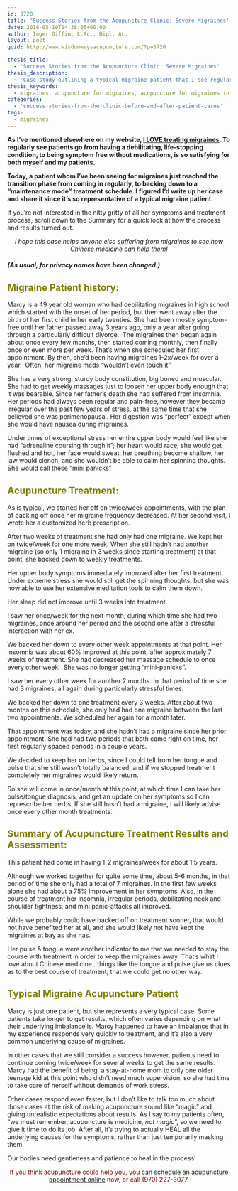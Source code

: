 ```yaml
---
id: 3720
title: 'Success Stories from the Acupuncture Clinic: Severe Migraines'
date: 2018-05-10T14:38:05+00:00
author: Inger Giffin, L.Ac., Dipl. Ac.
layout: post
guid: http://www.wisdomwaysacupuncture.com/?p=3720

thesis_title:
  - 'Success Stories from the Acupuncture Clinic: Severe Migraines'
thesis_description:
  - 'Case study outlining a typical migraine patient that I see regularly for acupuncture. Her history, treatment course, and improvements are explained. '
thesis_keywords:
  - migraines, acupuncture for migraines, acupuncture for migraines in Fort Collins
categories:
  - 'success-stories-from-the-clinic-before-and-after-patient-cases'
tags:
  - migraines
---
```

**As I&#8217;ve mentioned elsewhere on my website, [I LOVE treating migraines](http://www.wisdomwaysacupuncture.com/acupuncture-conditions-treated/chronic-internal-medical-conditions/acupuncture-for-migraines/). To regularly see patients go from having a debilitating, life-stopping condition, to being symptom free without medications, is so satisfying for both myself and my patients.**

**Today, a patient whom I&#8217;ve been seeing for migraines just reached the transition phase from coming in regularly, to backing down to a &#8220;maintenance mode&#8221; treatment schedule. I figured I&#8217;d write up her case and share it since it&#8217;s so representative of a typical migraine patient.**

If you&#8217;re not interested in the nitty gritty of all her symptoms and treatment process, scroll down to the Summary for a quick look at how the process and results turned out.

<p style="text-align: center;">
  <em>I hope this case helps anyone else suffering from migraines to see how Chinese medicine can help them!</em>
</p>

##### (As usual, for privacy names have been changed.)

## <span style="color: #808000;">Migraine Patient history:</span>

Marcy is a 49 year old woman who had debilitating migraines in high school which started with the onset of her period, but then went away after the birth of her first child in her early twenties. She had been mostly symptom-free until her father passed away 3 years ago, only a year after going through a particularly difficult divorce.  The migraines then began again about once every few months, then started coming monthly, then finally once or even more per week. That&#8217;s when she scheduled her first appointment. By then, she&#8217;d been having migraines 1-2x/week for over a year.  Often, her migraine meds &#8220;wouldn&#8217;t even touch it&#8221;

She has a very strong, sturdy body constitution, big boned and muscular. She had to get weekly massages just to loosen her upper body enough that it was bearable. Since her father&#8217;s death she had suffered from insomnia. Her periods had always been regular and pain-free, however they became irregular over the past few years of stress, at the same time that she believed she was perimenopausal. Her digestion was &#8220;perfect&#8221; except when she would have nausea during migraines.

Under times of exceptional stress her entire upper body would feel like she had &#8220;adrenaline coursing through it&#8221;; her heart would race, she would get flushed and hot, her face would sweat, her breathing become shallow, her jaw would clench, and she wouldn&#8217;t be able to calm her spinning thoughts. She would call these &#8220;mini panicks&#8221;

## <span style="color: #808000;">Acupuncture Treatment:</span>

As is typical, we started her off on twice/week appointments, with the plan of backing off once her migraine frequency decreased. At her second visit, I wrote her a customized herb prescription.

After two weeks of treatment she had only had one migraine. We kept her on twice/week for one more week. When she still hadn&#8217;t had another migraine (so only 1 migraine in 3 weeks since starting treatment) at that point, she backed down to weekly treatments.

Her upper body symptoms immediately improved after her first treatment. Under extreme stress she would still get the spinning thoughts, but she was now able to use her extensive meditation tools to calm them down.

Her sleep did not improve until 3 weeks into treatment.

I saw her once/week for the next month, during which time she had two migraines, once around her period and the second one after a stressful interaction with her ex.

We backed her down to every other week appointments at that point. Her insomnia was about 60% improved at this point, after approximately 7 weeks of treatment. She had decreased her massage schedule to once every other week.  She was no longer getting &#8220;mini-panicks&#8221;.

I saw her every other week for another 2 months. In that period of time she had 3 migraines, all again during particularly stressful times.

We backed her down to one treatment every 3 weeks. After about two months on this schedule, she only had had one migraine between the last two appointments. We scheduled her again for a month later.

That appointment was today, and she hadn&#8217;t had a migraine since her prior appointment. She had had two periods that both came right on time, her first regularly spaced periods in a couple years.

We decided to keep her on herbs, since I could tell from her tongue and pulse that she still wasn&#8217;t totally balanced, and if we stopped treatment completely her migraines would likely return.

So she will come in once/month at this point, at which time I can take her pulse/tongue diagnosis, and get an update on her symptoms so I can represcribe her herbs. If she still hasn&#8217;t had a migraine, I will likely advise once every other month treatments.

## <span style="color: #808000;">Summary of Acupuncture Treatment Results and Assessment:</span>

This patient had come in having 1-2 migraines/week for about 1.5 years.

Although we worked together for quite some time, about 5-6 months, in that period of time she only had a total of 7 migraines. In the first few weeks alone she had about a 75% improvement in her symptoms. Also, in the course of treatment her insomnia, irregular periods, debilitating neck and shoulder tightness, and mini panic-attacks all improved.

While we probably could have backed off on treatment sooner, that would not have benefited her at all, and she would likely not have kept the migraines at bay as she has.

Her pulse & tongue were another indicator to me that we needed to stay the course with treatment in order to keep the migraines away. That&#8217;s what I love about Chinese medicine&#8230;things like the tongue and pulse give us clues as to the best course of treatment, that we could get no other way.

## <span style="color: #808000;">Typical Migraine Acupuncture Patient</span>

Marcy is just one patient, but she represents a very typical case. Some patients take longer to get results, which often varies depending on what their underlying imbalance is. Marcy happened to have an imbalance that in my experience responds very quickly to treatment, and it&#8217;s also a very common underlying cause of migraines.

In other cases that we still consider a success however, patients need to continue coming twice/week for several weeks to get the same results. Marcy had the benefit of being  a stay-at-home mom to only one older teenage kid at this point who didn&#8217;t need much supervision, so she had time to take care of herself without demands of work stress.

Other cases respond even faster, but I don&#8217;t like to talk too much about those cases at the risk of making acupuncture sound like &#8220;magic&#8221; and giving unrealistic expectations about results. As I say to my patients often, &#8220;we must remember, acupuncture is medicine, _not magic_&#8220;, so we need to give it time to do its job. After all, it&#8217;s trying to actually HEAL all the underlying causes for the symptoms, rather than just temporarily masking them.

Our bodies need gentleness and patience to heal in the process!

<p style="text-align: center;">
  <span style="color: #800000;">If you think acupuncture could help you, you can <a href="http://www.wisdomwaysacupuncture.com/acupuncture-appointment-scheduling/">schedule an acupuncture appointment online</a> now, or call (970) 227-3077.</span>
</p>

&nbsp;